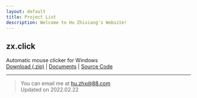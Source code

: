 ```yaml
---
layout: default
title: Project List
description: Welcome to Hu Zhixiang's Website!
---
```


## zx.click

Automatic mouse clicker for Windows  
[Download (.zip)](zx-click.zip) |
[Documents](zx.click) |
[Source Code](https://github.com/hzx198/zx.click)

---
> You can email me at <hu.zhx@88.com>  
> Updated on 2022.02.22
